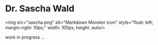 # Dr. Sascha Wald


<img src="sascha.png"
     alt="Markdown Monster icon"
     style="float: left; margin-right: 10px;" 
     width: 100px,
     height: auto/> 


work in progress ...
